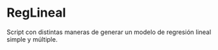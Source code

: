 # RegLineal
Script con distintas maneras de generar un modelo de regresión lineal simple y múltiple.
